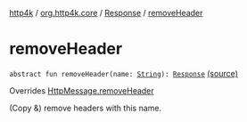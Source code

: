 [http4k](../../index.md) / [org.http4k.core](../index.md) / [Response](index.md) / [removeHeader](./remove-header.md)

# removeHeader

`abstract fun removeHeader(name: `[`String`](https://kotlinlang.org/api/latest/jvm/stdlib/kotlin/-string/index.html)`): `[`Response`](index.md) [(source)](https://github.com/http4k/http4k/blob/master/http4k-core/src/main/kotlin/org/http4k/core/http.kt#L263)

Overrides [HttpMessage.removeHeader](../-http-message/remove-header.md)

(Copy &amp;) remove headers with this name.

